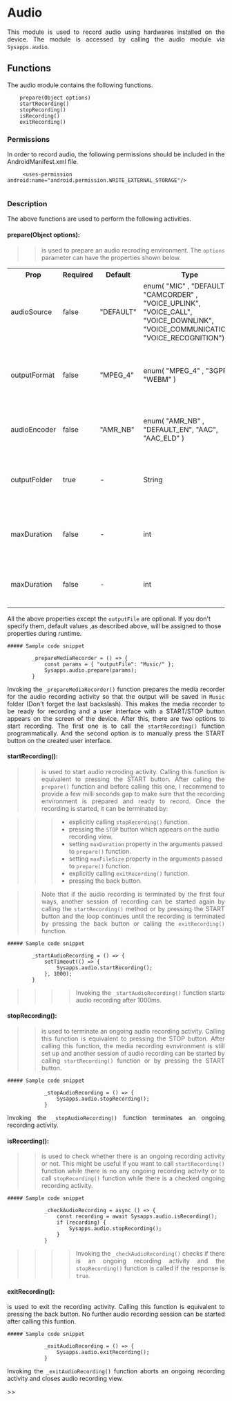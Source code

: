# Audio
<p style = "text-align: justify">This module is used to record audio using hardwares installed on the device. The module is accessed by calling the audio module via <code>Sysapps.audio</code>.</p> 

## Functions
<p style = "text-align: justify">The audio module contains the following functions.</p>

``` 
    prepare(Object options)
    startRecording()
    stopRecording()
    isRecording()
    exitRecording()
```

### Permissions
<p style = "text-align: justify">In order to record audio, the following permissions should be included in the AndroidManifest.xml file.</p>

```     <uses-permission android:name="android.permission.WRITE_EXTERNAL_STORAGE"/>```
```     <uses-permission android:name="android.permission.RECORD_AUDIO" />
```

### Description
<p style = "text-align: justify">The above functions are used to perform the following activities.</p>

#### prepare(Object options): 

> ><p style = "text-align: justify">is used to prepare an audio recroding environment. The <code>options</code> parameter can have the properties shown below. 
    
<table>
<tr><th>Prop</th><th>Required</th><th>Default</th><th style =  "width: 150px">Type</th><th>Description</th></tr>
<tr><td>audioSource </td><td> false</td><td>"DEFAULT" </td><td>enum( "MIC" ,  "DEFAULT" , "CAMCORDER" ,  "VOICE_UPLINK",  "VOICE_CALL", "VOICE_DOWNLINK", "VOICE_COMMUNICATION",  "VOICE_RECOGNITION") </td><td style = "text-align: justify">An audio source which will be used for the audio recoding activity.</td></tr>
<tr><td>outputFormat  </td><td> false</td><td>"MPEG_4"</td><td>enum( "MPEG_4" , "3GPP", "WEBM" )</td><td style = "text-align: justify">An output format for the type of the media to be used for the output file.</td></tr>
<tr><td>audioEncoder</td><td> false</td><td>"AMR_NB" </td><td>enum( "AMR_NB" , "DEFAULT_EN",  "AAC",  "AAC_ELD" )</td><td style = "text-align: justify">An audio encoder used to process the audio data.</td></tr>
<tr><td>outputFolder </td><td>true</td><td>-</td><td>String</td><td style = "text-align: justify">The path to the folder where the recorded audio will be saved.</td></tr>
<tr><td>maxDuration</td><td> false</td><td>-</td><td>int</td><td style = "text-align: justify">The maximum duration (in milliseconds) of the recording.</td></tr>
<tr><td>maxDuration</td><td> false</td><td>-</td><td>int</td><td style = "text-align: justify">The maximum file size (in bytes) of the recoded file.</td></tr>
</table>

All the above properties except the <code>outputFile</code> are optional. If you  don't specify them, default values ,as described above, will be assigned to those properties during runtime.

    ##### Sample code snippet
``` 
        _prepareMediaRecorder = () => {
        	const params = { "outputFile": "Music/" };
        	Sysapps.audio.prepare(params);
        } 
```

<p style = "text-align: justify">Invoking the <code>_prepareMediaRecorder()</code> function prepares the media recorder for the audio recording activity so that the output will be saved in <code>Music</code> folder (Don't forget the last backslash). This makes the media recorder to be ready for recording and a user interface with a START/STOP button appears on the screen of the device. After this, there are two options to start recording. The first one is to call the <code>startRecording()</code> function programmatically. And the second option is to manually press the START button on the created user interface.</p>

#### startRecording(): 

> ><p style = "text-align: justify">is used to start audio recroding activity. Calling this function is equivalent to pressing the START button. After calling the <code>prepare()</code> function and before calling this one, I recommend to provide a few milli seconds gap to make sure that the recording environment is prepared and ready to record. Once the recording is started, it can be terminated by:</p>

> >>* explicitly calling <code>stopRecording()</code> function.
> >>* pressing the <code>STOP</code> button which appears on the audio recording view.
> >>* setting <code>maxDuration</code> property in the arguments passed to <code>prepare()</code> function.
> >>* setting <code>maxFileSize</code> property in the arguments passed to <code>prepare()</code> function.
> >>* explicitly calling <code>exitRecording()</code> function.
> >>* pressing the back button.

> ><p style = "text-align: justify">Note that if the audio recording is terminated by the first four ways, another session of recording can be started again by calling the <code>startRecording()</code> method or by pressing the START button and the loop continues until the recording is terminated by pressing the back button or calling the <code>exitRecording()</code> function.</p>
    
    ##### Sample code snippet
``` 
        _startAudioRecording = () => {
        	setTimeout(() => {
        		Sysapps.audio.startRecording();
        	}, 1000);        	
        } 
```

>>>><p style = "text-align: justify">Invoking the <code>_startAudioRecording()</code> function starts audio recording after 1000ms.</p>

#### stopRecording(): 

> ><p style = "text-align: justify">is used to terminate an ongoing audio recording activity. Calling this function is equivalent to pressing the STOP button. After calling this function, the media recording evnvironment is still set up and another session of audio recording can be started by calling <code>startRecording()</code> function or by pressing the START button.</p>

    ##### Sample code snippet
``` 
            _stopAudioRecording = () => {
                Sysapps.audio.stopRecording();
            } 
```
<p style = "text-align: justify">Invoking the <code>_stopAudioRecording()</code> function terminates an ongoing recording activity.</p>

#### isRecording(): 

> ><p style = "text-align: justify">is used to check whether there is an ongoing recording activity or not. This might be useful if you want to call <code>startRecording()</code> function while there is no any ongoing recording activity or to call <code>stopRecording()</code> function while there is a checked ongoing recording activity.</p>

    ##### Sample code snippet
``` 
            _checkAudioRecording = async () => {
                const recording = await Sysapps.audio.isRecording();
                if (recording) {
                	Sysapps.audio.stopRecording();
                }
            } 
```
>>>><p style = "text-align: justify">Invoking the <code>_checkAudioRecording()</code> checks if there is an ongoing recording activity and the <code>stopRecording()</code> function is called if the response is <code>true</code>.</p>

#### exitRecording(): 

<p style = "text-align: justify">is used to exit the recording activity. Calling this function is equivalent to pressing the back button. No further audio recording session can be started after calling this funtion.</p>

    ##### Sample code snippet
``` 
            _exitAudioRecording = () => {
                Sysapps.audio.exitRecording();
            } 
```

<p style = "text-align: justify">Invoking the <code>_exitAudioRecording()</code> function aborts an ongoing recording activity and closes audio recording view.</p>
>>
